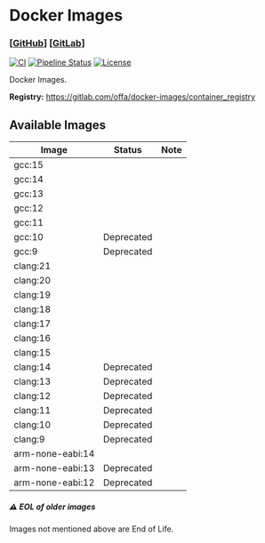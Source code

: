 # Docker Images

### [[GitHub](https://github.com/offa/docker-images)] [[GitLab](https://gitlab.com/offa/docker-images)]

[![CI](https://github.com/offa/docker-images/workflows/ci/badge.svg)](https://github.com/offa/docker-images/actions)
[![Pipeline Status](https://gitlab.com/offa/docker-images/badges/master/pipeline.svg)](https://gitlab.com/offa/docker-images/commits/master)
[![License](https://img.shields.io/badge/license-GPLv3-yellow.svg)](LICENSE)

Docker Images.

**Registry:** https://gitlab.com/offa/docker-images/container_registry


## Available Images

| Image | Status | Note |
|-------|--------|------|
| gcc:15 | | |
| gcc:14 | | |
| gcc:13 | | |
| gcc:12 | | |
| gcc:11 | | |
| gcc:10 | Deprecated | |
| gcc:9  | Deprecated | |
| clang:21 | | |
| clang:20 | | |
| clang:19 | | |
| clang:18 | | |
| clang:17 | | |
| clang:16 | | |
| clang:15 | | |
| clang:14 | Deprecated | |
| clang:13 | Deprecated | |
| clang:12 | Deprecated | |
| clang:11 | Deprecated | |
| clang:10 | Deprecated | |
| clang:9  | Deprecated | |
| arm-none-eabi:14 | | |
| arm-none-eabi:13 | Deprecated | |
| arm-none-eabi:12 | Deprecated | |


##### :warning: EOL of older images

Images not mentioned above are End of Life.
